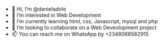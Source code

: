 - 👋 Hi, I’m @danieladole
- 👀 I’m interested in Web Development
- 🌱 I’m currently learning html, css, Javascript, mysql and php
- 💞️ I’m looking to collaborate on a Web Deveolopment project
- 📫 You can reach me on WhatsApp by +2348068582915


<!---
danieladole/danieladole is a ✨ special ✨ repository because its `README.md` (this file) appears on your GitHub profile.
You can click the Preview link to take a look at your changes.
--->
